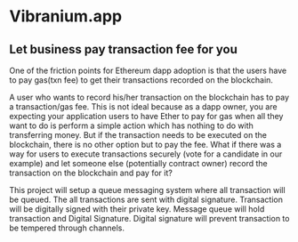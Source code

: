 # Vibranium.app
## Let business pay transaction fee for you

One of the friction points for Ethereum dapp adoption is that the users have to pay gas(txn fee) to get their transactions recorded on the blockchain. 

A user who wants to record his/her transaction on the blockchain has to pay a transaction/gas fee. This is not ideal because as a dapp owner, you are expecting your application users to have Ether to pay for gas when all they want to do is perform a simple action which has nothing to do with transferring money. But if the transaction needs to be executed on the blockchain, there is no other option but to pay the fee. What if there was a way for users to execute transactions securely (vote for a candidate in our example) and let someone else (potentially contract owner) record the transaction on the blockchain and pay for it?

This project will setup a queue messaging system where all transaction will be queued. The all transactions are sent with digital signature. 
Transaction will be digitally signed with their private key. Message queue will hold transaction and Digital Signature.
Digital signature will prevent transaction to be tempered through channels.

